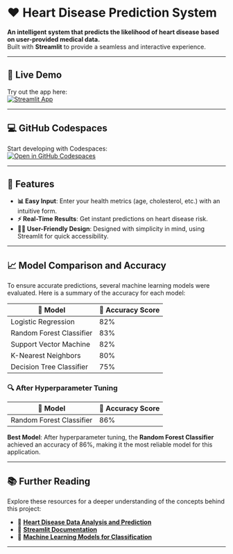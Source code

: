# ❤️ **Heart Disease Prediction System**

**An intelligent system that predicts the likelihood of heart disease based on user-provided medical data.**  
Built with **Streamlit** to provide a seamless and interactive experience.

---

## 🚀 **Live Demo**

Try out the app here:  
[![Streamlit App](https://static.streamlit.io/badges/streamlit_badge_black_white.svg)]()


---

## 💻 **GitHub Codespaces**

Start developing with Codespaces:  
[![Open in GitHub Codespaces](https://github.com/codespaces/badge.svg)](https://codespaces.new/your-repo-name?quickstart=1)

---

## 🌟 **Features**

- **📊 Easy Input**: Enter your health metrics (age, cholesterol, etc.) with an intuitive form.
- **⚡ Real-Time Results**: Get instant predictions on heart disease risk.
- **🧑‍💻 User-Friendly Design**: Designed with simplicity in mind, using Streamlit for quick accessibility.

---

## 📈 **Model Comparison and Accuracy**

To ensure accurate predictions, several machine learning models were evaluated. Here is a summary of the accuracy for each model:

| 🤖 **Model**               | 🎯 **Accuracy Score** |
|----------------------------|-----------------------|
| Logistic Regression        | 82%                  |
| Random Forest Classifier   | 83%                  |
| Support Vector Machine     | 82%                  |
| K-Nearest Neighbors        | 80%                  |
| Decision Tree Classifier   | 75%                  |

### 🔍 **After Hyperparameter Tuning**

| 🤖 **Model**               | 🎯 **Accuracy Score** |
|----------------------------|-----------------------|
| Random Forest Classifier   | 86%                  |

**Best Model**: After hyperparameter tuning, the **Random Forest Classifier** achieved an accuracy of 86%, making it the most reliable model for this application.

---

## 📚 **Further Reading**

Explore these resources for a deeper understanding of the concepts behind this project:

- 📄 **[Heart Disease Data Analysis and Prediction](https://www.kaggle.com/datasets/johnsmith88/heart-disease-dataset)**
- 📘 **[Streamlit Documentation](https://docs.streamlit.io/)**
- 🧠 **[Machine Learning Models for Classification](https://scikit-learn.org/stable/supervised_learning.html)**

---
